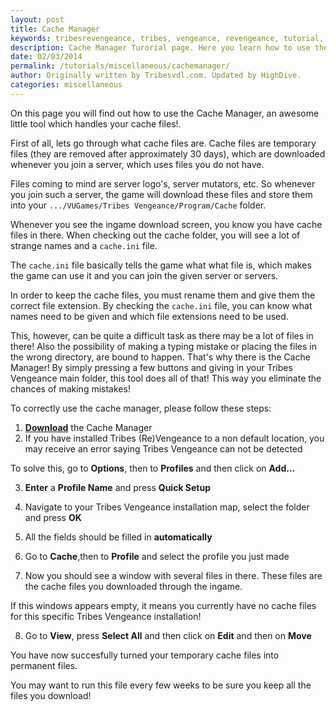 ```yaml
---
layout: post
title: Cache Manager
keywords: tribesrevengeance, tribes, vengeance, revengeance, tutorial, guide, cache, manager, installation, instruction, file, move, rename, manual, file, permanent
description: Cache Manager Turorial page. Here you learn how to use the Cache Manager.
date: 02/03/2014
permalink: /tutorials/miscellaneous/cachemanager/
author: Originally written by Tribesvdl.com. Updated by HighDive.
categories: miscellaneous
---
```


On this page you will find out how to use the Cache Manager, an awesome little tool which handles your cache files!.

  

First of all, lets go through what cache files are. Cache files are temporary files (they are removed after approximately 30 days), which are downloaded whenever you join a server, which uses files you do not have.

  

Files coming to mind are server logo's, server mutators, etc. So whenever you join such a server, the game will download these files and store them into your `.../VUGames/Tribes Vengeance/Program/Cache` folder.

  

Whenever you see the ingame download screen, you know you have cache files in there. When checking out the cache folder, you will see a lot of strange names and a `cache.ini` file.

  

The `cache.ini` file basically tells the game what what file is, which makes the game can use it and you can join the given server or servers.

  

In order to keep the cache files, you must rename them and give them the correct file extension. By checking the `cache.ini` file, you can know what names need to be given and which file extensions need to be used.

  

This, however, can be quite a difficult task as there may be a lot of files in there! Also the possibility of making a typing mistake or placing the files in the wrong directory, are bound to happen. That's why there is the Cache Manager! By simply pressing a few buttons and giving in your Tribes Vengeance main folder, this tool does all of that! This way you eliminate the chances of making mistakes!

  

To correctly use the cache manager, please follow these steps:

1. **[Download](/downloads/miscellaneous/TVCacheManager.zip)** the Cache Manager
2. If you have installed Tribes (Re)Vengeance to a non default location, you may receive an error saying Tribes Vengeance can not be detected

To solve this, go to **Options**, then to **Profiles** and then click on **Add...**

3. **Enter** a **Profile Name** and press **Quick Setup**
4. Navigate to your Tribes Vengeance installation map, select the folder and press **OK**
5. All the fields should be filled in **automatically**
6. Go to **Cache**,then to **Profile** and select the profile you just made

7. Now you should see a window with several files in there. These files are the cache files you downloaded through the ingame.

If this windows appears empty, it means you currently have no cache files for this specific Tribes Vengeance installation!

8. Go to **View**, press **Select All** and then click on **Edit** and then on **Move**
  

You have now succesfully turned your temporary cache files into permanent files.

  

You may want to run this file every few weeks to be sure you keep all the files you download!
